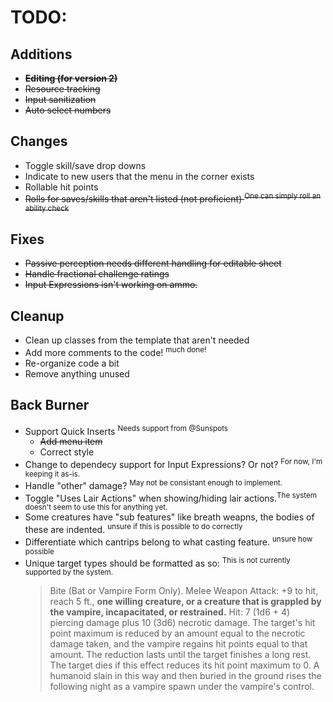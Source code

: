 # TODO:

## Additions
- ~~**Editing (for version 2)**~~
- ~~Resource tracking~~
- ~~Input sanitization~~
- ~~Auto select numbers~~

## Changes
- Toggle skill/save drop downs
- Indicate to new users that the menu in the corner exists
- Rollable hit points
- ~~Rolls for saves/skills that aren't listed (not proficient) <sup>One can simply roll an ability check</sup>~~

  
## Fixes
- ~~Passive perception needs different handling for editable sheet~~
- ~~Handle fractional challenge ratings~~
- ~~Input Expressions isn't working on ammo.~~

## Cleanup
- Clean up classes from the template that aren't needed
- Add more comments to the code! <sup>much done!</sup>
- Re-organize code a bit
- Remove anything unused

## Back Burner
- Support Quick Inserts <sup>Needs support from @Sunspots</sup>
  - ~~Add menu item~~
  - Correct style
- Change to dependecy support for Input Expressions? Or not? <sup>For now, I'm keeping it as-is.</sup>
- Handle "other" damage? <sup>May not be consistant enough to implement.</sup>
- Toggle "Uses Lair Actions" when showing/hiding lair actions.<sup>The system doesn't seem to use this for anything yet.</sup>
- Some creatures have "sub features" like breath weapns, the bodies of these are indented. <sup>unsure if this is possible to do correctly</sup>
- Differentiate which cantrips belong to what casting feature. <sup>unsure how possible</sup>
- Unique target types should be formatted as so: <sup>This is not currently supported by the system.</sup>
	> Bite (Bat or Vampire Form Only). Melee Weapon Attack: +9 to hit, reach 5 ft., **one willing creature, or a creature that is grappled by the vampire, incapacitated, or restrained.** Hit: 7 (1d6 + 4) piercing damage plus 10 (3d6) necrotic damage. The target's hit point maximum is reduced by an amount equal to the necrotic damage taken, and the vampire regains hit points equal to that amount. The reduction lasts until the target finishes a long rest. The target dies if this effect reduces its hit point maximum to 0. A humanoid slain in this way and then buried in the ground rises the following night as a vampire spawn under the vampire's control.
